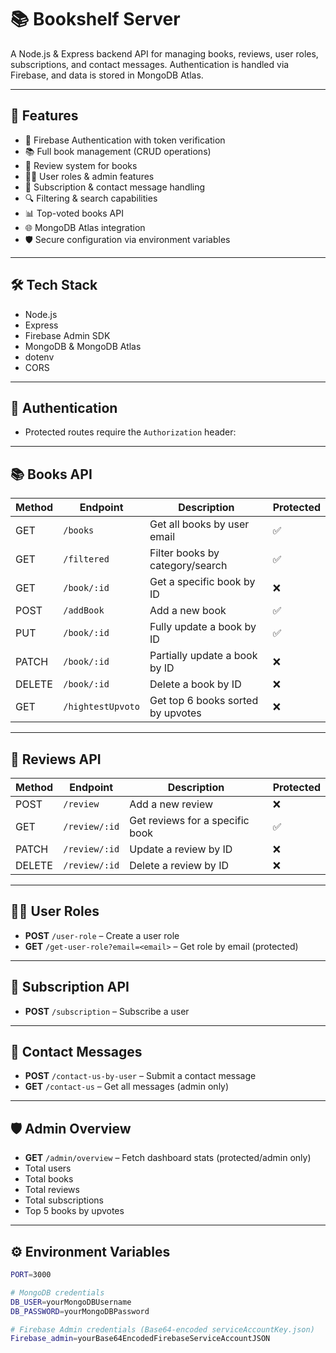 # 📚 Bookshelf Server

A Node.js & Express backend API for managing books, reviews, user roles, subscriptions, and contact messages. Authentication is handled via Firebase, and data is stored in MongoDB Atlas.

---

## 🚀 Features

- 🔐 Firebase Authentication with token verification
- 📚 Full book management (CRUD operations)
- 📝 Review system for books
- 🧑‍💻 User roles & admin features
- 📧 Subscription & contact message handling
- 🔍 Filtering & search capabilities
- 📊 Top-voted books API
- 🌐 MongoDB Atlas integration
- 🛡️ Secure configuration via environment variables

---

## 🛠️ Tech Stack

- Node.js
- Express
- Firebase Admin SDK
- MongoDB & MongoDB Atlas
- dotenv
- CORS

---

## 🔐 Authentication

- Protected routes require the `Authorization` header:  

---

## 📚 Books API

| Method | Endpoint             | Description                          | Protected |
|--------|----------------------|--------------------------------------|-----------|
| GET    | `/books`             | Get all books by user email          | ✅        |
| GET    | `/filtered`          | Filter books by category/search      | ✅        |
| GET    | `/book/:id`          | Get a specific book by ID            | ❌        |
| POST   | `/addBook`           | Add a new book                       | ✅        |
| PUT    | `/book/:id`          | Fully update a book by ID            | ✅        |
| PATCH  | `/book/:id`          | Partially update a book by ID        | ❌        |
| DELETE | `/book/:id`          | Delete a book by ID                  | ❌        |
| GET    | `/hightestUpvoto`    | Get top 6 books sorted by upvotes    | ❌        |

---

## 📝 Reviews API

| Method | Endpoint             | Description                          | Protected |
|--------|----------------------|--------------------------------------|-----------|
| POST   | `/review`            | Add a new review                     | ❌        |
| GET    | `/review/:id`        | Get reviews for a specific book      | ✅        |
| PATCH  | `/review/:id`        | Update a review by ID                | ❌        |
| DELETE | `/review/:id`        | Delete a review by ID                | ❌        |

---

## 🧑‍💻 User Roles

- **POST** `/user-role` – Create a user role  
- **GET** `/get-user-role?email=<email>` – Get role by email (protected)

---

## 📧 Subscription API

- **POST** `/subscription` – Subscribe a user

---

## 📨 Contact Messages

- **POST** `/contact-us-by-user` – Submit a contact message  
- **GET** `/contact-us` – Get all messages (admin only)

---

## 🛡️ Admin Overview

- **GET** `/admin/overview` – Fetch dashboard stats (protected/admin only)
- Total users
- Total books
- Total reviews
- Total subscriptions
- Top 5 books by upvotes

---

## ⚙️ Environment Variables

```bash
PORT=3000

# MongoDB credentials
DB_USER=yourMongoDBUsername
DB_PASSWORD=yourMongoDBPassword

# Firebase Admin credentials (Base64-encoded serviceAccountKey.json)
Firebase_admin=yourBase64EncodedFirebaseServiceAccountJSON
